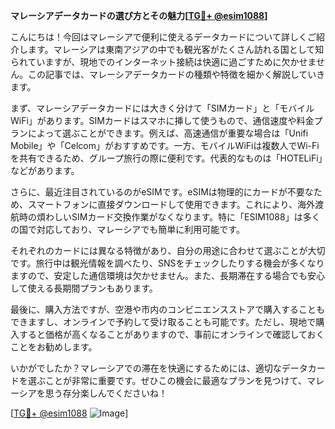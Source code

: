 **マレーシアデータカードの選び方とその魅力[[TG💪+ @esim1088](https://t.me/s/esim1088)]**

こんにちは！今回はマレーシアで便利に使えるデータカードについて詳しくご紹介します。マレーシアは東南アジアの中でも観光客がたくさん訪れる国として知られていますが、現地でのインターネット接続は快適に過ごすために欠かせません。この記事では、マレーシアデータカードの種類や特徴を細かく解説していきます。

まず、マレーシアデータカードには大きく分けて「SIMカード」と「モバイルWiFi」があります。SIMカードはスマホに挿して使うもので、通信速度や料金プランによって選ぶことができます。例えば、高速通信が重要な場合は「Unifi Mobile」や「Celcom」がおすすめです。一方、モバイルWiFiは複数人でWi-Fiを共有できるため、グループ旅行の際に便利です。代表的なものは「HOTELiFi」などがあります。

さらに、最近注目されているのがeSIMです。eSIMは物理的にカードが不要なため、スマートフォンに直接ダウンロードして使用できます。これにより、海外渡航時の煩わしいSIMカード交換作業がなくなります。特に「ESIM1088」は多くの国で対応しており、マレーシアでも簡単に利用可能です。

それぞれのカードには異なる特徴があり、自分の用途に合わせて選ぶことが大切です。旅行中は観光情報を調べたり、SNSをチェックしたりする機会が多くなりますので、安定した通信環境は欠かせません。また、長期滞在する場合でも安心して使える長期間プランもあります。

最後に、購入方法ですが、空港や市内のコンビニエンスストアで購入することもできますし、オンラインで予約して受け取ることも可能です。ただし、現地で購入すると価格が高くなることがありますので、事前にオンラインで確認しておくことをお勧めします。

いかがでしたか？マレーシアでの滞在を快適にするためには、適切なデータカードを選ぶことが非常に重要です。ぜひこの機会に最適なプランを見つけて、マレーシアを思う存分楽しんでくださいね！

[[TG💪+ @esim1088](https://t.me/s/esim1088) ![Image](https://i.postimg.cc/Y0z9fWf4/image.png)]